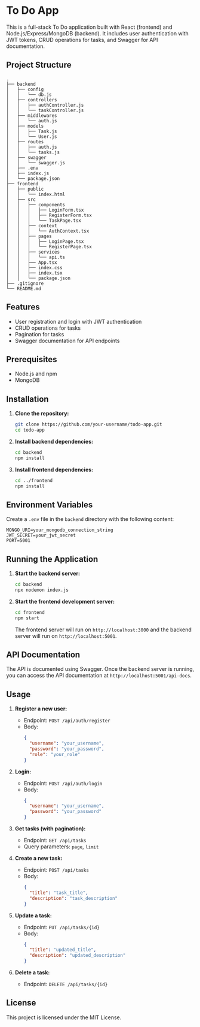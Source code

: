 
# To Do App

This is a full-stack To Do application built with React (frontend) and Node.js/Express/MongoDB (backend). It includes user authentication with JWT tokens, CRUD operations for tasks, and Swagger for API documentation.

## Project Structure

```
.
├── backend
│   ├── config
│   │   └── db.js
│   ├── controllers
│   │   ├── authController.js
│   │   └── taskController.js
│   ├── middlewares
│   │   └── auth.js
│   ├── models
│   │   ├── Task.js
│   │   └── User.js
│   ├── routes
│   │   ├── auth.js
│   │   └── tasks.js
│   ├── swagger
│   │   └── swagger.js
│   ├── .env
│   ├── index.js
│   └── package.json
├── frontend
│   ├── public
│   │   └── index.html
│   ├── src
│   │   ├── components
│   │   │   ├── LoginForm.tsx
│   │   │   ├── RegisterForm.tsx
│   │   │   └── TaskPage.tsx
│   │   ├── context
│   │   │   └── AuthContext.tsx
│   │   ├── pages
│   │   │   ├── LoginPage.tsx
│   │   │   └── RegisterPage.tsx
│   │   ├── services
│   │   │   └── api.ts
│   │   ├── App.tsx
│   │   ├── index.css
│   │   ├── index.tsx
│   │   └── package.json
├── .gitignore
└── README.md
```

## Features

- User registration and login with JWT authentication
- CRUD operations for tasks
- Pagination for tasks
- Swagger documentation for API endpoints

## Prerequisites

- Node.js and npm
- MongoDB

## Installation

1. **Clone the repository:**

   ```bash
   git clone https://github.com/your-username/todo-app.git
   cd todo-app
   ```

2. **Install backend dependencies:**

   ```bash
   cd backend
   npm install
   ```

3. **Install frontend dependencies:**

   ```bash
   cd ../frontend
   npm install
   ```

## Environment Variables

Create a `.env` file in the `backend` directory with the following content:

```
MONGO_URI=your_mongodb_connection_string
JWT_SECRET=your_jwt_secret
PORT=5001
```

## Running the Application

1. **Start the backend server:**

   ```bash
   cd backend
   npx nodemon index.js
   ```

2. **Start the frontend development server:**

   ```bash
   cd frontend
   npm start
   ```

   The frontend server will run on `http://localhost:3000` and the backend server will run on `http://localhost:5001`.

## API Documentation

The API is documented using Swagger. Once the backend server is running, you can access the API documentation at `http://localhost:5001/api-docs`.

## Usage

1. **Register a new user:**

   - Endpoint: `POST /api/auth/register`
   - Body:
     ```json
     {
       "username": "your_username",
       "password": "your_password",
       "role": "your_role"
     }
     ```

2. **Login:**

   - Endpoint: `POST /api/auth/login`
   - Body:
     ```json
     {
       "username": "your_username",
       "password": "your_password"
     }
     ```

3. **Get tasks (with pagination):**

   - Endpoint: `GET /api/tasks`
   - Query parameters: `page`, `limit`

4. **Create a new task:**

   - Endpoint: `POST /api/tasks`
   - Body:
     ```json
     {
       "title": "task_title",
       "description": "task_description"
     }
     ```

5. **Update a task:**

   - Endpoint: `PUT /api/tasks/{id}`
   - Body:
     ```json
     {
       "title": "updated_title",
       "description": "updated_description"
     }
     ```

6. **Delete a task:**

   - Endpoint: `DELETE /api/tasks/{id}`

## License

This project is licensed under the MIT License.
